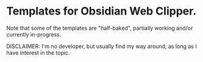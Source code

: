 # Templates for Obsidian Web Clipper.

Note that some of the templates are "half-baked", partially working and/or currently in-progress.

DISCLAIMER: I'm no developer, but usually find my way around, as long as I have interest in the topic.
